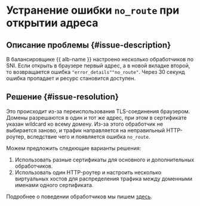 # Устранение ошибки `no_route` при открытии адреса


## Описание проблемы {#issue-description}

В балансировщике {{ alb-name }} настроено несколько обработчиков по SNI. Если открыть в браузере первый адрес, а в новой вкладке второй, то возвращается ошибка `"error_details""no_route"`. Через 30 секунд ошибка пропадает и ресурс становится доступен. 

## Решение {#issue-resolution}

Это происходит из-за переиспользования TLS-соединения браузером. Домены разрешаются в один и тот же адрес, при этом в сертификате указан wildcard ко всему домену. Из-за этого обработчик не выбирается заново, и трафик направляется на неправильный HTTP-роутер, вследствие чего и появляется ошибка `no_route`.

Можем предложить следкющие варианты решения:
1. Использовать разные сертификаты для основного и дополнительных обработчиков.
1. Использовать один HTTP-роутер и настроить несколько виртуальных хостов для распределения трафика между доменными именами одного сертификата.

Подробнее о поведении обработчиков мы пишем [здесь](../../../application-load-balancer/concepts/application-load-balancer.md#listener).
